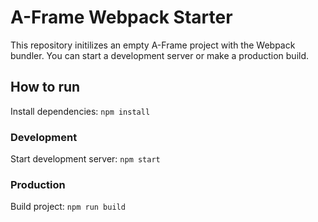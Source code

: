 # A-Frame Webpack Starter

This repository initilizes an empty A-Frame project with the Webpack bundler.
You can start a development server or make a production build.

## How to run

Install dependencies: `npm install`

### Development

Start development server: `npm start`

### Production

Build project: `npm run build`